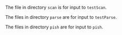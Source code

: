 
The file in directory `scan` is for input to `testScan`.

The files in directory `parse` are for input to `testParse`.

The files in directory `pish` are for input to `pish`.

